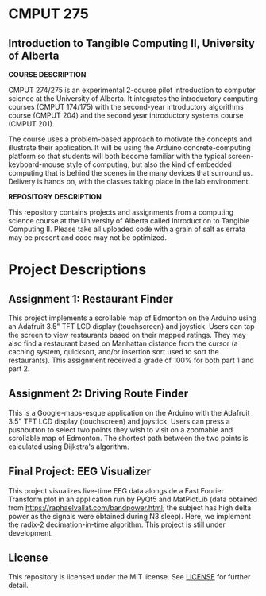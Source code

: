 # CMPUT 275
## Introduction to Tangible Computing II, University of Alberta

**COURSE DESCRIPTION**

CMPUT 274/275 is an experimental 2-course pilot introduction to computer science at the University of Alberta. It integrates the introductory computing courses (CMPUT 174/175) with the second-year introductory algorithms course (CMPUT 204) and the second year introductory systems course (CMPUT 201).

The course uses a problem-based approach to motivate the concepts and illustrate their application. It will be using the Arduino concrete-computing platform so that students will both become familiar with the typical screen-keyboard-mouse style of computing, but also the kind of embedded computing that is behind the scenes in the many devices that surround us. Delivery is hands on, with the classes taking place in the lab environment.

**REPOSITORY DESCRIPTION**

This repository contains projects and assignments from a computing science course at the University of Alberta called Introduction to Tangible Computing II. Please take all uploaded code with a grain of salt as errata may be present and code may not be optimized.

# Project Descriptions

## Assignment 1: Restaurant Finder
This project implements a scrollable map of Edmonton on the Arduino using an Adafruit 3.5" TFT LCD display (touchscreen) and joystick. Users can tap the screen to view restaurants based on their mapped ratings. They may also find a restaurant based on Manhattan distance from the cursor (a caching system, quicksort, and/or insertion sort used to sort the restaurants). This assignment received a grade of 100% for both part 1 and part 2.

## Assignment 2: Driving Route Finder
This is a Google-maps-esque application on the Arduino with the Adafruit 3.5" TFT LCD display (touchscreen) and joystick. Users can press a pushbutton to select two points they wish to visit on a zoomable and scrollable map of Edmonton. The shortest path between the two points is calculated using Dijkstra's algorithm.

## Final Project: EEG Visualizer
This project visualizes live-time EEG data alongside a Fast Fourier Transform plot in an application run by PyQt5 and MatPlotLib (data obtained from https://raphaelvallat.com/bandpower.html; the subject has high delta power as the signals were obtained during N3 sleep). Here, we implement the radix-2 decimation-in-time algorithm. This project is still under development.

<p align="center">
  <gif width="400" height="1400" src="![EEG Visualizer Application](eeg_vis.gif)" />
</p>

## License
This repository is licensed under the MIT license. See [LICENSE](./LICENSE) for further detail.
